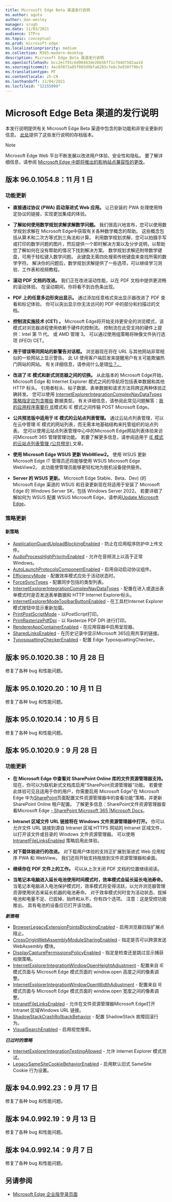 ```yaml
---
title: Microsoft Edge Beta 渠道发行说明
ms.author: aguta
author: dan-wesley
manager: srugh
ms.date: 11/03/2021
audience: ITPro
ms.topic: conceptual
ms.prod: microsoft-edge
ms.localizationpriority: medium
ms.collection: M365-modern-desktop
description: Microsoft Edge Beta 渠道发行说明
ms.openlocfilehash: bcc2ecf91c6d90443de26b5bff1c744d7582aa18
ms.sourcegitcommit: 4ec03873a85f065d9bfa6203cfe6c3e938f79bc5
ms.translationtype: MT
ms.contentlocale: zh-CN
ms.lasthandoff: 11/04/2021
ms.locfileid: "12155099"
---
```

# <a name="release-notes-for-microsoft-edge-beta-channel"></a>Microsoft Edge Beta 渠道的发行说明

本发行说明提供有关 Microsoft Edge Beta 渠道中包含的新功能和非安全更新的信息。 [此处](microsoft-edge-relnote-archive-beta-channel.md)提供了这些发行说明的存档版本。

> [!NOTE]
> Microsoft Edge Web 平台不断发展以改进用户体验、安全性和隐私。 要了解详细信息，请参阅 [Microsoft Edge 中即将推出的影响站点兼容性的更改](/microsoft-edge/web-platform/site-impacting-changes)。

## <a name="version-96010548-november-1"></a>版本 96.0.1054.8：11 月 1 日

### <a name="feature-updates"></a>功能更新

- **直接通过协议 (PWA) 启动渐进式 Web 应用。** 让已安装的 PWA 处理使用特定协议的链接，实现更加集成的体验。

- **了解如何使用数学规划求解求解数学问题。** 我们很高兴地宣布，您可以使用数学规划求解在 Microsoft Edge中获取有关各种数学概念的帮助。 这些概念包括从算术和二次方等式到三角法和计算。 利用数学规划求解，您可以拍摄手写或打印的数学问题的图片，然后提供一个即时解决方案以及分步说明，以帮助您了解如何在没有帮助的情况下找到解决方案。 数学规划求解还附带数学键盘，可用于轻松键入数学问题。 此键盘无需四处搜索传统键盘来查找所需的数学字符。 解决你的问题后，数学规划求解提供了一些选项，可以继续学习测验、工作表和视频教程。

- **滚动 PDF 文档的改进。** 我们正在改进滚动性能，以在 PDF 文档中提供更流畅的滚动体验。 在滚动期间，你将看不到白色条出现。

- **PDF 上的任意多边形突出显示。** 通过添加任意格式突出显示器改进了 PDF 查看和标记体验。 你可以突出显示你无法访问的 PDF 中的部分和扫描过的文档。

- **控制流实施技术 (CET) 。**  Microsoft Edge将开始支持更安全的浏览模式，该模式对浏览器进程使用依赖于硬件的控制流。 控制流在此受支持的硬件上提供：Intel 第 11 代。 或 AMD 管理 3。 可以通过使用组策略将映像文件执行选项 (IFEO) CET。

- **用于错误等同网站的新警告对话框。** 浏览器现在将在 URL 与其他网站非常相似的一些网站上显示警告。 此 UI 使用客户端启发来提醒用户有关可能欺骗热门网站的网站。 有关详细信息，请参阅什么是错[位？。](https://support.microsoft.com/topic/what-is-typosquatting-54a18872-8459-4d47-b3e3-d84d9a362eb0)

- **改进了 IE 模式和新式浏览器之间的切换。**  从此版本的 Microsoft Edge开始，Microsoft Edge 和 Internet Explorer 模式之间的导航将包括表单数据和其他 HTTP 标头。 引用者标头、帖子数据、表单数据和请求方法将跨这两种体验正确转发。 您可以使用 [InternetExplorerIntegrationComplexNavDataTypes 策略指定应包含哪些](/deployedge/microsoft-edge-policies#internetexplorerintegrationcomplexnavdatatypes) 数据类型。 有关详细信息，请参阅此常见问题解答：[我的应用程序需要在 IE](./edge-ie-mode-faq.md#my-application-requires-transferring-post-data-between-ie-mode-and-microsoft-edge-is-this-supported)模式和 IE 模式之间传输 POST Microsoft Edge。

- **公共预览版中适用于 IE 模式的云站点列表管理。**  通过云站点列表管理，可以在云中管理 IE 模式的网站列表，而无需本地基础结构来托管组织的站点列表。 您可以使用云站点列表管理中心中的Microsoft Edge网站列表体验来访问Microsoft 365 管理管理功能。 若要了解更多信息，请参阅适用于 [IE 模式的云站点列表管理 (公共预览) ](./edge-ie-mode-cloud-site-list-mgmt.md) 文章。

- **使用 Microsoft Edge WSUS 更新 WebWiew2。** 使用 WSUS 更新 Microsoft Edge IT 管理员还将能够使用 WSUS Microsoft Edge WebView2。 此功能使管理员能够更轻松地为脱机设备提供服务。

- **Server 的 WSUS 更新。** Microsoft Edge Stable、Beta、Dev)  (的 Microsoft Edge 渠道的 WSUS 和目录更新现在将适用于安装了 Microsoft Edge 的 Windows Server SK，包括 Windows Server 2022。 若要详细了解如何为 WSUS 配置 WSUS Microsoft Edge，请参阅[Update Microsoft Edge](https://docs.microsoft.com/mem/configmgr/apps/deploy-use/deploy-edge?bc=https%3A%2F%2Fdocs.microsoft.com%2FDeployEdge%2Fbreadcrumb%2Ftoc.json&toc=https%3A%2F%2Fdocs.microsoft.com%2FDeployEdge%2Ftoc.json#update-microsoft-edge)。

### <a name="policy-updates"></a>策略更新

#### <a name="new-policies"></a>新策略

- [ApplicationGuardUploadBlockingEnabled](/DeployEdge/microsoft-edge-policies#applicationguarduploadblockingenabled) - 防止在应用程序防护中上传文件。
- [AudioProcessHighPriorityEnabled](/DeployEdge/microsoft-edge-policies#audioprocesshighpriorityenabled) - 允许在音频流上以高于正常Windows。
- [AutoLaunchProtocolsComponentEnabled](/DeployEdge/microsoft-edge-policies#autolaunchprotocolscomponentenabled) - 启用自动启动协议组件。
- [EfficiencyMode](/DeployEdge/microsoft-edge-policies#efficiencymode) - 配置效率模式应处于活动状态时。
- [ForceSyncTypes](/DeployEdge/microsoft-edge-policies#forcesynctypes) - 配置同步包括的类型列表。
- [InternetExplorerIntegrationComplexNavDataTypes](/DeployEdge/microsoft-edge-policies#internetexplorerintegrationcomplexnavdatatypes) - 配置在进入或退出表单模式时是否发送表单数据和 HTTP Internet Explorer标头。
- [InternetExplorerModeToolbarButtonEnabled](/DeployEdge/microsoft-edge-policies#internetexplorermodetoolbarbuttonenabled) - 在工具栏Internet Explorer模式按钮中显示重新加载。
- [PrintPostScriptMode](/DeployEdge/microsoft-edge-policies#printpostscriptmode) - 以PostScript打印。
- [PrintRasterizePdfDpi](/DeployEdge/microsoft-edge-policies#printrasterizepdfdpi) - 以 Rasterize PDF DPI 进行打印。
- [RendererAppContainerEnabled](/DeployEdge/microsoft-edge-policies#rendererappcontainerenabled) - 在应用容器中启用呈现器。
- [SharedLinksEnabled](/DeployEdge/microsoft-edge-policies#sharedlinksenabled) - 在历史记录中显示Microsoft 365应用共享的链接。
- [TyposquattingCheckerEnabled](/DeployEdge/microsoft-edge-policies#typosquattingcheckerenabled) - 配置 Edge TyposquattingChecker。

<!-- end major 96 --->

## <a name="version-950102038-october-28"></a>版本 95.0.1020.38：10 月 28 日

修复了各种 bug 和性能问题。

## <a name="version-950102020-october-11"></a>版本 95.0.1020.20：10 月 11 日

修复了各种 bug 和性能问题。

## <a name="version-950102014-october-5"></a>版本 95.0.1020.14：10 月 5 日

修复了各种 bug 和性能问题。

## <a name="version-95010209-september-28"></a>版本 95.0.1020.9：9 月 28 日

### <a name="feature-updates"></a>功能更新

- **在 Microsoft Edge 中查看对 SharePoint Online 库的文件资源管理器支持。**  现在，你可以为联机新式文档库启用"SharePoint资源管理器"功能。 若要使此体验可见且适用于你的用户，你需要启用 Microsoft Edge"在 Microsoft Edge 中为[SharePoint](/deployedge/microsoft-edge-policies#configureviewinfileexplorer)页面配置文件资源管理器中的查看功能"策略，并更新 SharePoint Online 租户配置。 了解更多信息：SharePoint文件资源管理器查看Microsoft Edge [- SharePoint Microsoft 365 |Microsoft Docs](/SharePoint/sharepoint-view-in-edge)。

- **Intranet 区域文件 URL 链接将在 Windows 文件资源管理器中打开。**  你可以允许文件 URL 链接到源自 Intranet 区域 HTTPS 网站的 Intranet 区域文件，以打开该文件或目录的 Windows 文件资源管理器。 可以使用 [IntranetFileLinksEnabled](/deployedge/microsoft-edge-policies#intranetfilelinksenabled) 策略启用此体验。

- **对下载体验进行的改进。**  对下载用户体验的支持正扩展到渐进式 Web 应用程序 PWA 和 WebView。 我们还将开始支持拖放到文件资源管理器和桌面。

- **继续你在 PDF 文件上的工作。**  可以从上次关闭 PDF 文档的位置继续阅读。

- **当笔记本电脑进入延长电池使用时间模式时，效率模式会延长延长电池寿命。**  当笔记本电脑进入电池保护模式时，效率模式将变得活跃，以允许浏览器管理资源使用状态来延长机器的电池寿命。 对于效率模式何时变为活动状态、拔掉电池和电量不足、已拔掉、始终和从不，你有四个选项。 注意：这是受控功能推出。 具有电池的设备应已打开该功能。

***新策略***

- [BrowserLegacyExtensionPointsBlockingEnabled](/DeployEdge/microsoft-edge-policies#browserlegacyextensionpointsblockingenabled) - 启用浏览器旧版扩展点阻止。
- [CrossOriginWebAssemblyModuleSharingEnabled](/DeployEdge/microsoft-edge-policies#crossoriginwebassemblymodulesharingenabled) - 指定是否可以跨源发送 WebAssembly 模块。
- [DisplayCapturePermissionsPolicyEnabled](/DeployEdge/microsoft-edge-policies#displaycapturepermissionspolicyenabled) - 指定是检查还是跳过显示捕获权限策略。
- [InternetExplorerIntegrationWindowOpenHeightAdjustment](/DeployEdge/microsoft-edge-policies#internetexplorerintegrationwindowopenheightadjustment) - 配置来自 IE 模式页面与 Microsoft Edge 模式页面的 window.open 高度之间的像素调整。
- [InternetExplorerIntegrationWindowOpenWidthAdjustment](/DeployEdge/microsoft-edge-policies#internetexplorerintegrationwindowopenheightadjustment) - 配置来自 IE 模式页面与 Microsoft Edge 模式页面的 window.open 宽度之间的像素调整。
- [IntranetFileLinksEnabled](/DeployEdge/microsoft-edge-policies#intranetfilelinksenabled) - 允许在文件资源管理器Microsoft Edge打开 Intranet 区域Windows URL 链接。
- [ShadowStackCrashRollbackBehavior](/DeployEdge/microsoft-edge-policies#shadowstackcrashrollbackbehavior) - 配置 ShadowStack 故障回滚行为。
- [VisualSearchEnabled](/DeployEdge/microsoft-edge-policies#visualsearchenabled) - 启用视觉搜索。

***已过时的策略***

- [InternetExplorerIntegrationTestingAllowed](/DeployEdge/microsoft-edge-policies#internetexplorerintegrationtestingallowed) - 允许 Internet Explorer 模式测试。
- [LegacySameSiteCookieBehaviorEnabled](/DeployEdge/microsoft-edge-policies#legacysamesitecookiebehaviorenabled) - 启用默认旧式 SameSite Cookie 行为设置。

## <a name="version-94099223-september-17"></a>版本 94.0.992.23：9 月 17 日

修复了各种 bug 和性能问题。

## <a name="version-94099219-september-13"></a>版本 94.0.992.19：9 月 13 日

修复了各种 bug 和性能问题。

## <a name="version-94099214-september-7"></a>版本 94.0.992.14：9 月 7 日

修复了各种 bug 和性能问题。

<!-- archive from Version 94.0.992.9: September 2 to Version 92.0.902.40: July 6 -->
<!--Archive on Oct 27 From Version 92.0.902.22: June 21 to Version 89.0.774.23: February 8  -->
<!--- Archived from Version 87.0.664.18: October 26 to to version 89.0.774.18: February 3 ---->
<!--- Archived from Version 87.0.664.12: October 20 to to version 86.0.622.15: September 14 ---->
<!--- Archived to version 86.0.622.11: September 9 ---->
<!--- Archived to version 85.0.564.18: July 28 ---->

## <a name="see-also"></a>另请参阅

- [Microsoft Edge 企业版登录页面](https://aka.ms/EdgeEnterprise)
